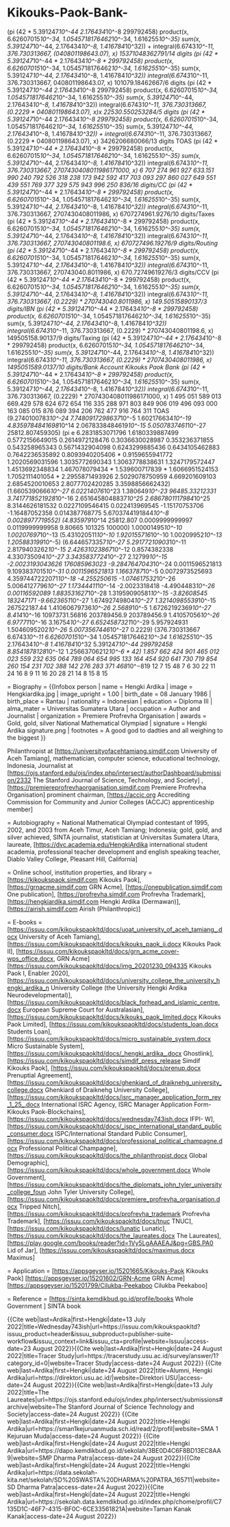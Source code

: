 # Kikouks-Paok-Bank-
(pi (42 * 5.391247*10^-44 2.176434*10^-8 299792458) product(x, 6.62607015*10^-34, 1.0545718176462*10^-34, 1.616255*10^-35) sum(x, 5.391247*10^-44, 2.176434*10^-8, 1.416784*10^32)) + integral(6.6743*10^-11, 376.730313667, (040801198643.07), x) 15371048362791/14 digits  (pi (42 * 5.391247*10^-44 * 2.176434*10^-8 * 299792458) product(x, 6.62607015*10^-34, 1.0545718176462*10^-34, 1.616255*10^-35) sum(x, 5.391247*10^-44, 2.176434*10^-8, 1.416784*10^32)) integral(6.6743*10^-11, 376.730313667, 040801198643.07, x) 101079.18462667/6 digits  (pi (42 * 5.391247*10^-44 2.176434*10^-8 299792458) product(x, 6.62607015*10^-34, 1.0545718176462*10^-34, 1.616255*10^-35) sum(x, 5.391247*10^-44, 2.176434*10^-8, 1.416784*10^32)) integral(6.6743*10^-11, 376.730313667, (0.2229 * 040801198643.07), x)x 22530.550253284/5 digits  (pi (42 * 5.391247*10^-44 2.176434*10^-8 299792458) product(x, 6.62607015*10^-34, 1.0545718176462*10^-34, 1.616255*10^-35) sum(x, 5.391247*10^-44, 2.176434*10^-8, 1.416784*10^32)) + integral(6.6743*10^-11, 376.730313667, (0.2229 * 040801198643.07), x) 3426206680066/13 digits  TOAS  (pi (42 * 5.391247*10^-44 * 2.176434*10^-8 * 299792458) product(x, 6.62607015*10^-34, 1.0545718176462*10^-34, 1.616255*10^-35) sum(x, 5.391247*10^-44, 2.176434*10^-8, 1.416784*10^32)) integral(6.6743*10^-11, 376.730313667, 2707430408011986171000, x) 6 707 274 961 927 633.151 990 240 792 526 318 238 173 942 592 417 703 093 297 860 027 649 551 439 551 769 377 329 575 943 996 250 836/16 digits/CC  (pi (42 * 5.391247*10^-44 * 2.176434*10^-8 * 299792458) product(x, 6.62607015*10^-34, 1.0545718176462*10^-34, 1.616255*10^-35) sum(x, 5.391247*10^-44, 2.176434*10^-8, 1.416784*10^32)) integral(6.6743*10^-11, 376.730313667, 2707430408011986, x) 6707274961.9276/10 digits/Taxes  (pi (42 * 5.391247*10^-44 * 2.176434*10^-8 * 299792458) product(x, 6.62607015*10^-34, 1.0545718176462*10^-34, 1.616255*10^-35) sum(x, 5.391247*10^-44, 2.176434*10^-8, 1.416784*10^32)) integral(6.6743*10^-11, 376.730313667, 270743040801198.6, x) 670727496.19276/9 digits/Routing  (pi (42 * 5.391247*10^-44 * 2.176434*10^-8 * 299792458) product(x, 6.62607015*10^-34, 1.0545718176462*10^-34, 1.616255*10^-35) sum(x, 5.391247*10^-44, 2.176434*10^-8, 1.416784*10^32)) integral(6.6743*10^-11, 376.730313667, 270743040.8011986, x) 670.72749619276/3 digits/CCV  (pi (42 * 5.391247*10^-44 * 2.176434*10^-8 * 299792458) product(x, 6.62607015*10^-34, 1.0545718176462*10^-34, 1.616255*10^-35) sum(x, 5.391247*10^-44, 2.176434*10^-8, 1.416784*10^32)) integral(6.6743*10^-11, 376.730313667, (0.2229) * 270743040.8011986, x) 149.50515890137/3 digits/IBN  (pi (42 * 5.391247*10^-44 * 2.176434*10^-8 * 299792458) product(x, 6.62607015*10^-34, 1.0545718176462*10^-34, 1.616255*10^-35) sum(x, 5.391247*10^-44, 2.176434*10^-8, 1.416784*10^32)) integral(6.6743*10^-11, 376.730313667, (0.2229) * 270743040801198.6, x) 149505158.90137/9 digits/Taxing  (pi (42 * 5.391247*10^-44 * 2.176434*10^-8 * 299792458) product(x, 6.62607015*10^-34, 1.0545718176462*10^-34, 1.616255*10^-35) sum(x, 5.391247*10^-44, 2.176434*10^-8, 1.416784*10^32)) integral(6.6743*10^-11, 376.730313667, (0.2229) * 2707430408011986, x) 1495051589.0137/10 digits/Bank Account  Kikouks Paok Bank  (pi (42 * 5.391247*10^-44 * 2.176434*10^-8 * 299792458) product(x, 6.62607015*10^-34, 1.0545718176462*10^-34, 1.616255*10^-35) sum(x, 5.391247*10^-44, 2.176434*10^-8, 1.416784*10^32)) integral(6.6743*10^-11, 376.730313667, (0.2229) * 2707430408011986171000, x) 1 495 051 589 013 669.429 578 624 672 654 116 335 288 971 803 849 906 019 496 093 000 163 085 015 876 089 394 206 762 477 916 764 311  TOAS  (9.2740100783*10^-24 7.7480917298637*10^-5 1.602176634*10^-19 4.8359784841698*10^14 2.0678338484619*10^-15 5.0507837461*10^-27 25812.807459305) (pi e 6.2831853071796 1.6180339887499 0.5772156649015 0.2614972128476 0.3036630028987 0.353236371855 0.543258965343 0.5671432904098 0.6243299885436 0.6434105462883 0.7642236535892 0.8093940205406 * 0.9159655941772 1.2020569031596 1.3035772690343 1.3063778838631 1.3247179572447 1.4513692348834 1.467078079434 * 1.539600717839 * 1.6066951524153 1.7052111401054 * 2.2955871493926 2.5029078750959 4.669201609103 2.6854520010653 2.8077702420285 3.3598856662432) (1.6605390666*10^-27 6.02214076*10^23 1.380649*10^-23 96485.33212331 3.7417718521928*10^-16 2.6516458048837*10^25 2.6867801117984*10^25 8.3144626181532 0.0227109546415 0.022413969545 -1.15170753706 -1.16487052358 0.014387768775 5.6703744191844*10^-8 0.0028977719552) (4.835979*10^14 25812.807 0.0009999999997 0.0119999999958 9.80665 101325 100000) 1.00001495*10^-10 1.00207697*10^-13 (5.431020511*10^-10 1.920155716*10^-10 1.00209952*10^-13 1.205883199*10^-5) (6.6446573357*10^-27 5.29177210903*10^-11 2.8179403262*10^-15 2.42631023867*10^-12 0.8574382338 4.330735094*10^-27 3.3435837724*10^-27 2.12799*10^-15 -2.0023193043626 176085963023 -9.2847647043*10^-24 0.0011596521813 9.1093837015*10^-31 0.0011596521813 1.1663787*10^-5 0.0072973525693 4.3597447222071*10^-18 -4.255250615 -1.074617532*10^-26 5.0064127796*10^-27 1.17344411*10^-14 -2.0023318418 -4.4904483*10^-26 0.00116592089 1.883531627*10^-28 1.31959090581*10^-15 -3.82608545 183247171 -9.6623651*10^-27 1.67492749804*10^-27 1.32140985539*10^-15 267522187.44 1.41060679736*10^-26 2.5689*10^-5 1.67262192369*10^-27 8.414*10^-16 10973731.56816 203789456.9 203789456.9 1.41057056*10^-26 6.97771*10^-16 3.16754*10^-27 6.6524587321*10^-29 5.957924931 1.5046095202*10^-26 5.0073567446*10^-27 0.2229) (376.730313667 6.6743*10^-11 6.62607015*10^-34 1.0545718176462*10^-34 1.616255*10^-35 2.176434*10^-8 1.416784*10^32 5.391247*10^-44 299792458 8.8541878128*10^-12 1.25663706212*10^-6 * 42) 1.857 662 424 901 465 012 023 559 232 635 064 789 064 654 995 133 164 454 920 641 730 719 854 260 154 231 702 388 142 276 283 371 468*10^−819   12 7 15 48 7 6 30  22 11 24 16 8 9 11 16 20 28 21 14 8 15 8 15


= Biography =
{{Infobox person
| name               = Hengki Ardika
| image              = Hengkiardika.jpg
| image_upright      = 1.00
| birth_date         = 08 January 1986
| birth_place        = Rantau
| nationality        = Indonesian
| education          = Diploma III
| alma_mater         = Universitas Sumatera Utara
| occupation         = Author and Journalist
| organization       = Premiere Profrevha Organisation
| awards             = Gold, gold, silver National Mathematical Olympiad
| signature          = Hengki Ardika signature.png
| footnotes          = A good god to dadties and all weighing to the biggest
}}

Philanthropist at [https://universityofacehtamiang.simdif.com University of Aceh Tamiang], mathematician, computer science, educational technology, Indonesia, Journalist at [https://ojs.stanford.edu/ojs/index.php/intersect/authorDashboard/submission/2332 The Stanford Journal of Science, Technology, and Society] , [https://premiereprofrevhaorganisation.simdif.com Premiere Profrevha Organisation] prominent chairman, [https://accjc.org Accrediting Commission for Community and Junior Colleges (ACCJC)  apprenticeship member]

= Autobiography =
National Mathematical Olympiad contestant of 1995, 2002, and 2003 from Aceh Timur, Aceh Tamiang; Indonesia; gold, gold, and silver achieved, SINTA journalist, statistician at Universitas Sumatera Utara, laureate, [https://dvc.academia.edu/HengkiArdika international student academia, professional teacher development and english speaking teacher, Diablo Valley College, Pleasant Hill, California]

= Online school, institution properties, and library =
[https://kikoukspaok.simdif.com Kikouks Paok], [https://grnacme.simdif.com GRN Acme], [https://onepublication.simdif.com One publication], [https://profrevha.simdif.com Profrevha Trademark],  [https://hengkiardika.simdif.com Hengki Ardika (Dermawan)], [https://airish.simdif.com Airish (Philanthropic)]

= E-books =
[https://issuu.com/kikoukspaokltd/docs/uoat_university_of_aceh_tamiang_.docx University of Aceh Tamiang], [https://issuu.com/kikoukspaokltd/docs/kikouks_paok_ii.docx Kikouks Paok II], [https://issuu.com/kikoukspaokltd/docs/grn_acme_cover-wps_office.docx, GRN Acme]
[https://issuu.com/kikoukspaokltd/docs/img_20201230_094335 Kikouks Paok I, Enabler 2020], [https://issuu.com/kikoukspaokltd/docs/university_college_the_university_hengki_ardika_n University College (the University Hengki Ardika Neurodevelopmental)], [https://issuu.com/kikoukspaokltd/docs/black_forhead_and_islamic_centre.docx European Supreme Court for Australasian], [https://issuu.com/kikoukspaokltd/docs/kikouks_paok_limited.docx Kikouks Paok Limited], [https://issuu.com/kikoukspaokltd/docs/students_loan.docx Students Loan], [https://issuu.com/kikoukspaokltd/docs/micro_sustainable_system.docx Micro Sustainable System], [https://issuu.com/kikoukspaokltd/docs/_hengki_ardika_.docx Ghostlink], 
[https://issuu.com/kikoukspaokltd/docs/simdif_press_release Simdif Kikouks Paok], 
[https://issuu.com/kikoukspaokltd/docs/prenup.docx Prenuptial Agreement], [https://issuu.com/kikoukspaokltd/docs/ghenkiard_of_draiknehg_university_college.docx Ghenkiard of Draiknehg University College], [https://issuu.com/kikoukspaokltd/docs/isrc_manager_application_form_rev_1_25_.docx International ISRC Agency, ISRC Manager Application Form-Kikouks Paok-Blockchains], [https://issuu.com/kikoukspaokltd/docs/wednesday743ish.docx IFPI- W], [https://issuu.com/kikoukspaokltd/docs/_ispc_international_standard_public_consumer.docx ISPC/International Standard Public Consumer], [https://issuu.com/kikoukspaokltd/docs/professional_political_champagne.docx Professional Political Champagne], [https://issuu.com/kikoukspaokltd/docs/the_philanthropist.docx Global Demographic], [https://issuu.com/kikoukspaokltd/docs/whole_government.docx Whole Government], [https://issuu.com/kikoukspaokltd/docs/the_diplomats_john_tyler_university_college_foun John Tyler University College], [https://issuu.com/kikoukspaokltd/docs/premiere_profrevha_organisation.docx Tripped Nitch], 
[https://issuu.com/kikoukspaokltd/docs/profrevha_trademark Profrevha Trademark], 
[https://issuu.com/kikoukspaokltd/docs/tnuc TNUC], [https://issuu.com/kikoukspaokltd/docs/lunatic Lunatic], [https://issuu.com/kikoukspaokltd/docs/the_laureates.docx The Laureates], [https://play.google.com/books/reader?id=1Vy5LgAAAEAJ&pg=GBS.PA0 Lid of Jar],
[https://issuu.com/kikoukspaokltd/docs/maximus.docx Maximus] 

= Application =
[https://appsgeyser.io/15201665/Kikouks-Paok Kikouks Paok]
[https://appsgeyser.io/15201602/GRN-Acme GRN Acme]
[https://appsgeyser.io/15201799/Cilukba-Peekaboo Cilukba Peekaboo]

= Reference =
<ref>[https://sinta.kemdikbud.go.id/profile/books Whole Government ] SINTA book </ref>

<references />
<ref>{{Cite web|last=Ardika|first=Hengki|date=13 July 2022|title=Wednesday743ish|url=https://issuu.com/kikoukspaokltd?issuu_product=header&issuu_subproduct=publisher-suite-workflow&issuu_context=link&issuu_cta=profile|website=Issuu|access-date=23 August 2022}}</ref><ref>{{Cite web|last=Ardika|first=Hengki|date=24 August 2022|title=Tracer Study|url=https://tracerstudy.usu.ac.id/survey/answer/1?category_id=0|website=Tracer Study|access-date=24 August 2022}}</ref>

<references />
<ref>{{Cite web|last=Ardika|first=Hengki|date=24 August 2022|title=Alumni, Hengki Ardika|url=https://direktori.usu.ac.id/|website=Direktori USU|access-date=24 August 2022}}</ref><ref>{{Cite web|last=Ardika|first=Hengki|date=13 July 2022|title=The Laureates|url=https://ojs.stanford.edu/ojs/index.php/intersect/submissions#archive|website=The Stanford Journal of Science Technology and Society|access-date=24 August 2022}}</ref>

<references />
<ref>{{Cite web|last=Ardika|first=Hengki|date=24 August 2022|title=Hengki Ardika|url=https://sman1kejuruanmuda.sch.id/read/2/profil|website=SMA 1 Kejuruan Muda|access-date=24 August 2022}}</ref>

<references />
<ref>{{Cite web|last=Ardika|first=Hengki|date=24 August 2022|title=Hengki Ardika|url=https://dapo.kemdikbud.go.id/sekolah/3BE0D4C6F8BD13EC8AA9|website=SMP Dharma Patra|access-date=24 August 2022}}</ref><ref>{{Cite web|last=Ardika|first=Hengki|date=24 August 2022|title=Hengki Ardika|url=https://data.sekolah-kita.net/sekolah/SD%20SWASTA%20DHARMA%20PATRA_165711|website=SD Dharma Patra|access-date=24 August 2022}}</ref><ref>{{Cite web|last=Ardika|first=Hengki|date=24 August 2022|title=Hengki Ardika|url=https://sekolah.data.kemdikbud.go.id/index.php/chome/profil/C7135D1C-46F7-4315-BF0C-6CE33561821A|website=Taman Kanak Kanak|access-date=24 August 2022}}</ref>

<references />

